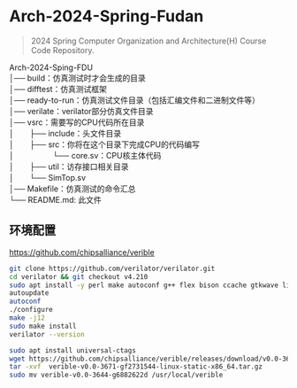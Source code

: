 # Arch-2024-Spring-Fudan

> 2024 Spring Computer Organization and Architecture(H) Course Code Repository.

Arch-2024-Sping-FDU  
│── build：仿真测试时才会生成的目录  
│── difftest：仿真测试框架  
│── ready-to-run：仿真测试文件目录（包括汇编文件和二进制文件等）  
│── verilate：verilator部分仿真文件目录  
│── vsrc：需要写的CPU代码所在目录  
│　　├── include：头文件目录  
│　　├── src：你将在这个目录下完成CPU的代码编写  
│　　　　　└── core.sv：CPU核主体代码  
│　　├── util：访存接口相关目录  
│　　└── SimTop.sv  
│── Makefile：仿真测试的命令汇总  
└── README.md: 此文件  


## 环境配置

https://github.com/chipsalliance/verible

```bash
git clone https://github.com/verilator/verilator.git
cd verilator && git checkout v4.210
sudo apt install -y perl make autoconf g++ flex bison ccache gtkwave libsdl2-dev zip
autoupdate
autoconf
./configure
make -j12
sudo make install
verilator --version

sudo apt install universal-ctags
wget https://github.com/chipsalliance/verible/releases/download/v0.0-3671-gf2731544/verible-v0.0-3671-gf2731544-linux-static-x86_64.tar.gz
tar -xvf  verible-v0.0-3671-gf2731544-linux-static-x86_64.tar.gz
sudo mv verible-v0.0-3644-g6882622d /usr/local/verible
```
